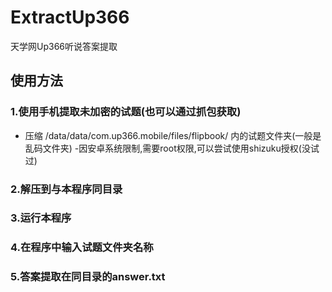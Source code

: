 # ExtractUp366
天学网Up366听说答案提取

## 使用方法
### 1.使用手机提取未加密的试题(也可以通过抓包获取)
- 压缩 /data/data/com.up366.mobile/files/flipbook/ 内的试题文件夹(一般是乱码文件夹)
-因安卓系统限制,需要root权限,可以尝试使用shizuku授权(没试过)
### 2.解压到与本程序同目录
### 3.运行本程序
### 4.在程序中输入试题文件夹名称
### 5.答案提取在同目录的answer.txt

